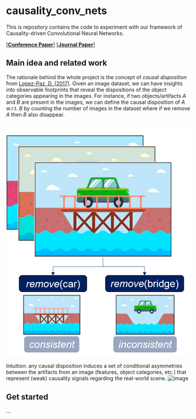 # causality_conv_nets
This is repository contains the code to experiment with our framework of Causality-driven Convolutional Neural Networks.

[[**Conference Paper**](https://openaccess.thecvf.com/content/ICCV2023W/CVAMD/html/Carloni_Causality-Driven_One-Shot_Learning_for_Prostate_Cancer_Grading_from_MRI_ICCVW_2023_paper.html)] [[**Journal Paper**](https://arxiv.org/abs/2309.10399)]

## Main idea and related work

The rationale behind the whole project is the concept of _causal disposition_ from [Lopez-Paz, D. (2017)](https://github.com/gianlucarloni/causality_conv_nets/assets/91902479/a4040479-d4ef-4e6b-afc5-07fb73018f71).
Given an image dataset, we can have insights into observable footprints that reveal the dispositions of the object categories appearing in the images.
For instance, if two objects/artifacts _A_ and _B_ are present in the images, we can define the causal disposition of _A_ w.r.t. _B_ by counting the number of images in the dataset where if we remove _A_ then _B_ also disappear.

<p align="center">
  <img src="./car_bridge.png">
</p>

Intuition: any causal disposition induces a set of conditional asymmetries between the artifacts from an image (features, object categories, etc.) that represent (weak) causality signals regarding the real-world scene.
![image](https://github.com/gianlucarloni/causality_conv_nets/assets/91902479/24b129b3-a13a-4719-9c18-af897a08677f)


## Get started 

...
